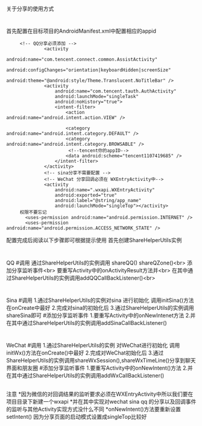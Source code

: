 #
关于分享的使用方式

#
 首先配置在目标项目的AndroidManifest.xml中配置相应的appid
         <meta-data
                android:name="WX_APP_ID"
                android:value="你的WxAppId" />
         <meta-data
                android:name="QQ_APP_ID"
                android:value="你的QqAppId" />
         <meta-data
                android:name="SINA_APP_ID"
                android:value="你的SinaAppId" />

         <!-- QQ分享必须添加 -->
                  <activity
                      android:name="com.tencent.connect.common.AssistActivity"
                      android:configChanges="orientation|keyboardHidden|screenSize"
                      android:theme="@android:style/Theme.Translucent.NoTitleBar" />
                  <activity
                      android:name="com.tencent.tauth.AuthActivity"
                      android:launchMode="singleTask"
                      android:noHistory="true">
                      <intent-filter>
                          <action android:name="android.intent.action.VIEW" />

                          <category android:name="android.intent.category.DEFAULT" />
                          <category android:name="android.intent.category.BROWSABLE" />
                           <!--tencent你的appID-->
                          <data android:scheme="tencent1107419685" />
                      </intent-filter>
                  </activity>
                  <!-- sina分享不需要配置 -->
                  <!-- WeChat 分享回调必须在 WXEntryActivity中-->
                  <activity
                      android:name=".wxapi.WXEntryActivity"
                      android:exported="true"
                      android:label="@string/app_name"
                      android:launchMode="singleTop"></activity>
         权限不要忘记
           <uses-permission android:name="android.permission.INTERNET" />
           <uses-permission android:name="android.permission.ACCESS_NETWORK_STATE" />
  配置完成后阅读以下步骤即可根据提示使用
         首先创建ShareHelperUtils实例
 #
 QQ
        #调用
            通过ShareHelperUtils的实例调用 shareQQ() shareQZone()\<br>
        添加分享监听事件\<br>
            要重写Activity中的onActivityResult方法并\<br>
            在其中通过ShareHelperUtils的实例调用addQQCallBackListener()\<br>
 #
 Sina
        #调用
            1.通过ShareHelperUtils的实例对sina 进行初始化  调用initSina()方法在onCreate中最好
            2.完成对sina的初始化后
            3.通过ShareHelperUtils的实例调用shareSina即可
        #添加分享监听事件
              1.要重写Activity中的onNewIntenet方法
              2.并在其中通过ShareHelperUtils的实例调用addSinaCallBackListener()
 #
 WeChat
         #调用
            1.通过ShareHelperUtils的实例 对WeChat进行初始化 调用initWx()方法在onCreate()中最好
            2.完成对WeChat初始化后
            3.通过ShareHelperUtils的实例调用shareWxSession(),shareWxTimeLine()分享到聊天界面和朋友圈
         #添加分享监听事件
            1.要重写Activity中的onNewIntent()方法
            2.并在其中通过ShareHelperUtils的实例调用addWxCallBackListener()
 ##
 注意
          *因为微信的对回调结果的监听要求必须在WXEntryActivity中所以我们要在项目目录下新建一个wxapi
          *并在其中实现对wechat sina qq 的分享以及回调事件的监听与其他Activity实现方式没什么不同
          *onNewIntent()方法要重新设置setIntent() 因为分享页面的启动模式设置成singleTop比较好